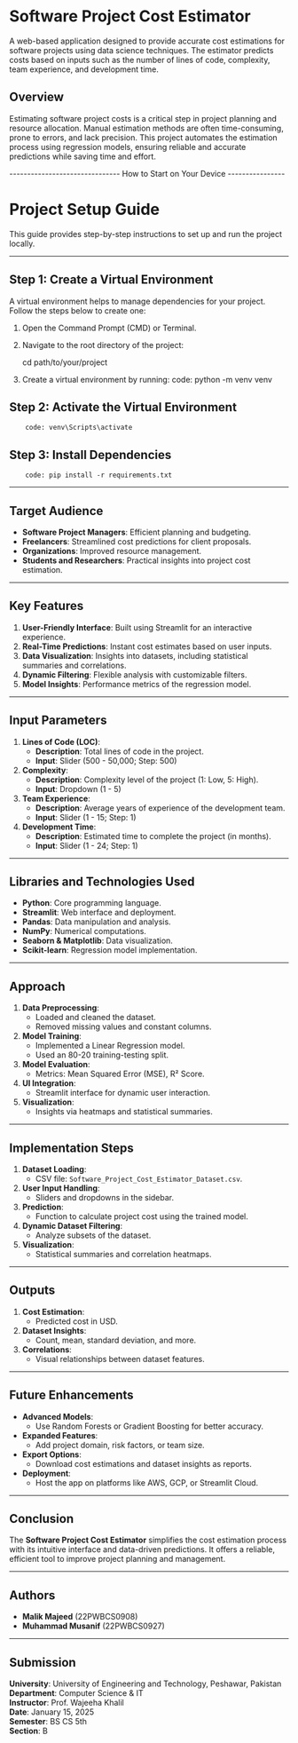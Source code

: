 # Software Project Cost Estimator

A web-based application designed to provide accurate cost estimations for software projects using data science techniques. The estimator predicts costs based on inputs such as the number of lines of code, complexity, team experience, and development time.

## Overview

Estimating software project costs is a critical step in project planning and resource allocation. Manual estimation methods are often time-consuming, prone to errors, and lack precision. This project automates the estimation process using regression models, ensuring reliable and accurate predictions while saving time and effort.

------------------------------- How to Start on Your Device ----------------
# Project Setup Guide

This guide provides step-by-step instructions to set up and run the project locally.

---

## Step 1: Create a Virtual Environment

A virtual environment helps to manage dependencies for your project. Follow the steps below to create one:

1. Open the Command Prompt (CMD) or Terminal.
2. Navigate to the root directory of the project:
 
      cd path/to/your/project

3. Create a virtual environment by running:
        code:    python -m venv venv

## Step 2: Activate the Virtual Environment
        code: venv\Scripts\activate

## Step 3: Install Dependencies
        code: pip install -r requirements.txt


-----------------------------------------------------------------

## Target Audience

- **Software Project Managers**: Efficient planning and budgeting.
- **Freelancers**: Streamlined cost predictions for client proposals.
- **Organizations**: Improved resource management.
- **Students and Researchers**: Practical insights into project cost estimation.

---

## Key Features

1. **User-Friendly Interface**: Built using Streamlit for an interactive experience.
2. **Real-Time Predictions**: Instant cost estimates based on user inputs.
3. **Data Visualization**: Insights into datasets, including statistical summaries and correlations.
4. **Dynamic Filtering**: Flexible analysis with customizable filters.
5. **Model Insights**: Performance metrics of the regression model.

---

## Input Parameters

1. **Lines of Code (LOC)**:
   - **Description**: Total lines of code in the project.
   - **Input**: Slider (500 - 50,000; Step: 500)
2. **Complexity**:
   - **Description**: Complexity level of the project (1: Low, 5: High).
   - **Input**: Dropdown (1 - 5)
3. **Team Experience**:
   - **Description**: Average years of experience of the development team.
   - **Input**: Slider (1 - 15; Step: 1)
4. **Development Time**:
   - **Description**: Estimated time to complete the project (in months).
   - **Input**: Slider (1 - 24; Step: 1)

---

## Libraries and Technologies Used

- **Python**: Core programming language.
- **Streamlit**: Web interface and deployment.
- **Pandas**: Data manipulation and analysis.
- **NumPy**: Numerical computations.
- **Seaborn & Matplotlib**: Data visualization.
- **Scikit-learn**: Regression model implementation.

---

## Approach

1. **Data Preprocessing**:
   - Loaded and cleaned the dataset.
   - Removed missing values and constant columns.
2. **Model Training**:
   - Implemented a Linear Regression model.
   - Used an 80-20 training-testing split.
3. **Model Evaluation**:
   - Metrics: Mean Squared Error (MSE), R² Score.
4. **UI Integration**:
   - Streamlit interface for dynamic user interaction.
5. **Visualization**:
   - Insights via heatmaps and statistical summaries.

---

## Implementation Steps

1. **Dataset Loading**:
   - CSV file: `Software_Project_Cost_Estimator_Dataset.csv`.
2. **User Input Handling**:
   - Sliders and dropdowns in the sidebar.
3. **Prediction**:
   - Function to calculate project cost using the trained model.
4. **Dynamic Dataset Filtering**:
   - Analyze subsets of the dataset.
5. **Visualization**:
   - Statistical summaries and correlation heatmaps.

---

## Outputs

1. **Cost Estimation**:
   - Predicted cost in USD.
2. **Dataset Insights**:
   - Count, mean, standard deviation, and more.
3. **Correlations**:
   - Visual relationships between dataset features.

---

## Future Enhancements

- **Advanced Models**:
  - Use Random Forests or Gradient Boosting for better accuracy.
- **Expanded Features**:
  - Add project domain, risk factors, or team size.
- **Export Options**:
  - Download cost estimations and dataset insights as reports.
- **Deployment**:
  - Host the app on platforms like AWS, GCP, or Streamlit Cloud.

---

## Conclusion

The **Software Project Cost Estimator** simplifies the cost estimation process with its intuitive interface and data-driven predictions. It offers a reliable, efficient tool to improve project planning and management.

---

## Authors

- **Malik Majeed** (22PWBCS0908)  
- **Muhammad Musanif** (22PWBCS0927)

---

## Submission

**University**: University of Engineering and Technology, Peshawar, Pakistan  
**Department**: Computer Science & IT  
**Instructor**: Prof. Wajeeha Khalil  
**Date**: January 15, 2025  
**Semester**: BS CS 5th  
**Section**: B
